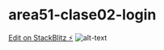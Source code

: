 # area51-clase02-login

[Edit on StackBlitz ⚡️](https://stackblitz.com/edit/area51-clase02-login)
![alt-text](https://i.imgur.com/CT7QjNl.png)
